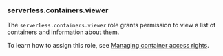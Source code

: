 ### serverless.containers.viewer

The `serverless.containers.viewer` role grants permission to view a list of containers and information about them.

To learn how to assign this role, see [Managing container access rights](../serverless-containers/operations/access-rights.md).

